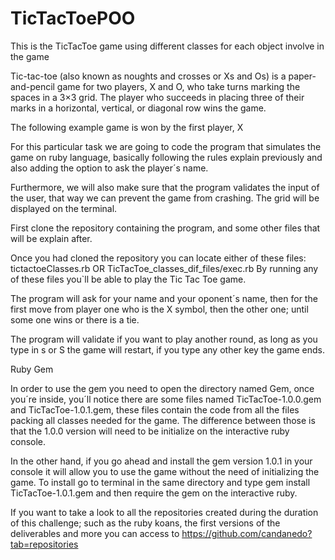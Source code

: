 # TicTacToePOO

This is the TicTacToe game using different classes for each object involve in the game

Tic-tac-toe (also known as noughts and crosses or Xs and Os) is a paper-and-pencil game for two players, X and O, who take turns marking the spaces in a 3×3 grid. The player who succeeds in placing three of their marks in a horizontal, vertical, or diagonal row wins the game.The following example game is won by the first player, XFor this particular task we are going to code the program that simulates the game on ruby language, basically following the rules explain previously and also adding the option to ask the player´s name. 
Furthermore, we will also make sure that the program validates the input of the user, that way we can prevent the game from crashing. The grid will be displayed on the terminal.
First clone the repository containing the program, and some other files that will be explain after.
Once you had cloned the repository you can locate either of these files: 
tictactoeClasses.rb OR TicTacToe_classes_dif_files/exec.rb By running any of these files you`ll be able to play the Tic Tac Toe game.
The program will ask for your name and your oponent´s name, then for the first move from player one who is the X symbol, then the other one; until some one wins or there is a tie.

The program will validate if you want to play another round, as long as you type in s or S the game will restart, if you type any other key the game ends.Ruby GemIn order to use the gem you need to open the directory named Gem, once you´re inside, you´ll notice there are some files named TicTacToe-1.0.0.gem and TicTacToe-1.0.1.gem, these files contain the code from all the files packing all classes needed for the game. The difference between those is that the 1.0.0 version will need to be initialize on the interactive ruby console. In the other hand, if you go ahead and install the gem version 1.0.1 in your console it will allow you to use the game without the need of initializing the game. To install go to terminal in the same directory and type gem install TicTacToe-1.0.1.gem and then require the gem on the interactive ruby. If you want to take a look to all the repositories created during the duration of this challenge; such as the ruby koans, the first versions of the deliverables and more you can access to https://github.com/candanedo?tab=repositories 